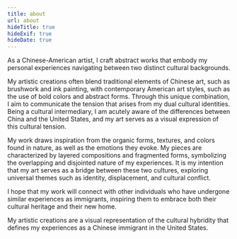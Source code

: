 ```yaml
---
title: about
url: about
hideTitle: true
hideExif: true
hideDate: true
---
```

As a Chinese-American artist, I craft abstract works that embody my personal experiences navigating between two distinct cultural backgrounds.

My artistic creations often blend traditional elements of Chinese art, such as brushwork and ink painting, with contemporary American art styles, such as the use of bold colors and abstract forms. Through this unique combination, I aim to communicate the tension that arises from my dual cultural identities. Being a cultural intermediary, I am acutely aware of the differences between China and the United States, and my art serves as a visual expression of this cultural tension.

My work draws inspiration from the organic forms, textures, and colors found in nature, as well as the emotions they evoke. My pieces are characterized by layered compositions and fragmented forms, symbolizing the overlapping and disjointed nature of my experiences. It is my intention that my art serves as a bridge between these two cultures, exploring universal themes such as identity, displacement, and cultural conflict.

I hope that my work will connect with other individuals who have undergone similar experiences as immigrants, inspiring them to embrace both their cultural heritage and their new home.

My artistic creations are a visual representation of the cultural hybridity that defines my experiences as a Chinese immigrant in the United States.
